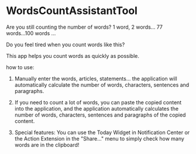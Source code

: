 # WordsCountAssistantTool

Are you still counting the number of words? 1 word, 2 words... 77 words...100 words
...

Do you feel tired when you count words like this?

This app helps you count words as quickly as possible.

how to use: 

1. Manually enter the words, articles, statements... the application will automatically calculate the number of words, characters, sentences and paragraphs.

2. If you need to count a lot of words, you can paste the copied content into the application, and the application automatically calculates the number of words, characters, sentences and paragraphs of the copied content.

3. Special features: You can use the Today Widget in Notification Center or the Action Extension in the "Share..." menu to simply check how many words are in the clipboard!

